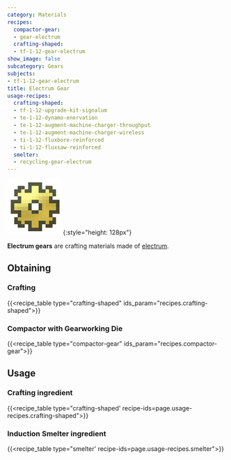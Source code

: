 ```yaml
---
category: Materials
recipes:
  compactor-gear:
  - gear-electrum
  crafting-shaped:
  - tf-1-12-gear-electrum
show_image: false
subcategory: Gears
subjects:
- tf-1-12-gear-electrum
title: Electrum Gear
usage-recipes:
  crafting-shaped:
  - tf-1-12-upgrade-kit-signalum
  - te-1-12-dynamo-enervation
  - te-1-12-augment-machine-charger-throughput
  - te-1-12-augment-machine-charger-wireless
  - ti-1-12-fluxbore-reinforced
  - ti-1-12-fluxsaw-reinforced
  smelter:
  - recycling-gear-electrum
---
```


![Electrum gear](/assets/images/docs/1.12/thermal-foundation/gear-electrum.png){:style="height: 128px"}


**Electrum gears** are crafting materials made of
[electrum](../electrum-ingot/).


Obtaining
---------

### Crafting
{{<recipe_table type="crafting-shaped" ids_param="recipes.crafting-shaped">}}

### Compactor with Gearworking Die
{{<recipe_table type="compactor-gear" ids_param="recipes.compactor-gear">}}


Usage
-----

### Crafting ingredient
{{<recipe_table type="crafting-shaped' recipe-ids=page.usage-recipes.crafting-shaped">}}

### Induction Smelter ingredient
{{<recipe_table type="smelter' recipe-ids=page.usage-recipes.smelter">}}

